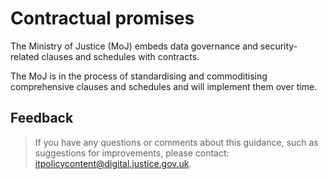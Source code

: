 # Contractual promises

The Ministry of Justice \(MoJ\) embeds data governance and security-related clauses and schedules with contracts.

The MoJ is in the process of standardising and commoditising comprehensive clauses and schedules and will implement them over time.

## Feedback

> If you have any questions or comments about this guidance, such as suggestions for improvements, please contact: [itpolicycontent@digital.justice.gov.uk](mailto:itpolicycontent@digital.justice.gov.uk).

 
